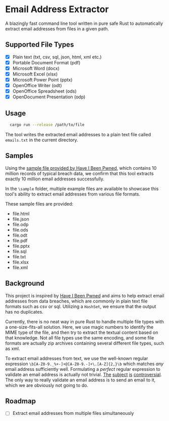 # Email Address Extractor

A blazingly fast command line tool written in pure safe Rust to automatically extract email addresses from files in a given path.

## Supported File Types

- [x] Plain text (txt, csv, sql, json, html, xml etc.)
- [x] Portable Document Format (pdf)
- [x] Microsoft Word (docx)
- [x] Microsoft Excel (xlsx)
- [x] Microsoft Power Point (pptx)
- [x] OpenOffice Writer (odt)
- [x] OpenOffice Spreadsheet (ods)
- [x] OpenDocument Presentation (odp)

## Usage

```bash
  cargo run --release /path/to/file
```

The tool writes the extracted email addresses to a plain text file called `emails.txt` in the current directory.

## Samples

Using the [sample file provided by Have I Been Pwned](https://mega.nz/file/Xk91ETzb#UYklfa84pLs5OzrysEGNFVMbFb5OC0KU7rlnugF_Aps), which contains 10 million records of typical breach data, we confirm that this tool extracts exactly 10 million email addresses successfully.

In the `\sample` folder, multiple example files are available to showcase this tool's ability to extract email addresses from various file formats.

These sample files are provided:

- file.html
- file.json
- file.odp
- file.ods
- file.odt
- file.pdf
- file.pptx
- file.sql
- file.txt
- file.xlsx
- file.xml

## Background

This project is inspired by [Have I Been Pwned](https://github.com/HaveIBeenPwned/EmailAddressExtractor) and aims to help extract email addresses from data breaches, which are commonly in plain text file formats such as csv or sql. Utilizing a `HashSet`, we ensure that the output has no duplicates.

Currently, there is no neat way in pure Rust to handle multiple file types with a one-size-fits-all solution. Here, we use magic numbers to identify the MIME type of the file, and then try to extract the textual content based on that knowledge. Not all file types use the same encoding, and some file formats are actually zip archives containing several different file types, such as xml.

To extract email addresses from text, we use the well-known regular expression `\b[A-Z0-9._%+-]+@[A-Z0-9.-]+\.[A-Z]{2,}\b` which matches _any_ email address sufficiently well. Formulating a _perfect_ regular expression to validate an email address is actually not trivial. [The](https://www.regular-expressions.info/email.html) [subject](https://emailregex.com/) [is](https://stackoverflow.com/a/201378) [controversial](<https://html.spec.whatwg.org/multipage/input.html#e-mail-state-(type%3Demail)>). The only way to really validate an email address is to send an email to it, which we are obviously not going to do.

## Roadmap

- [ ] Extract email addresses from multiple files simultaneously
